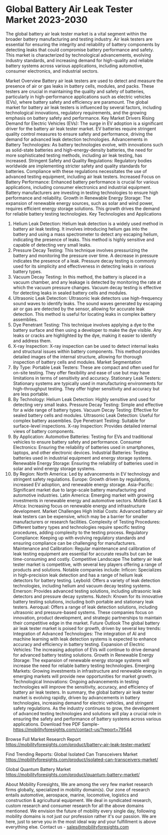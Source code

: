 # Global Battery Air Leak Tester Market 2023-2030
The global battery air leak tester market is a vital segment within the broader battery manufacturing and testing industry. Air leak testers are essential for ensuring the integrity and reliability of battery components by detecting leaks that could compromise battery performance and safety. This market is characterized by technological advancements, evolving industry standards, and increasing demand for high-quality and reliable battery systems across various applications, including automotive, consumer electronics, and industrial sectors.

Market Overview
Battery air leak testers are used to detect and measure the presence of air or gas leaks in battery cells, modules, and packs. These testers are crucial in maintaining the quality and safety of batteries, particularly in high-performance applications such as electric vehicles (EVs), where battery safety and efficiency are paramount. The global market for battery air leak testers is influenced by several factors, including technological innovations, regulatory requirements, and the growing emphasis on battery safety and performance.
Key Market Drivers
Rising Demand for Electric Vehicles (EVs): The surge in EV adoption is a significant driver for the battery air leak tester market. EV batteries require stringent quality control measures to ensure safety and performance, driving the demand for advanced leak detection technologies.
Advancements in Battery Technologies: As battery technologies evolve, with innovations such as solid-state batteries and high-energy-density batteries, the need for more sophisticated testing methods, including air leak testing, has increased.
Stringent Safety and Quality Regulations: Regulatory bodies worldwide are implementing stricter safety and quality standards for batteries. Compliance with these regulations necessitates the use of advanced testing equipment, including air leak testers.
Increased Focus on Battery Performance: Enhanced battery performance is crucial for various applications, including consumer electronics and industrial equipment. Battery manufacturers are investing in testing technologies to ensure high performance and reliability.
Growth in Renewable Energy Storage: The expansion of renewable energy sources, such as solar and wind power, requires efficient energy storage solutions. This growth drives the demand for reliable battery testing technologies.
Key Technologies and Applications
1. Helium Leak Detection: Helium leak detection is a widely used method in battery air leak testing. It involves introducing helium gas into the battery and using a mass spectrometer to detect any escaping helium, indicating the presence of leaks. This method is highly sensitive and capable of detecting very small leaks.
2. Pressure Decay Testing: This technique involves pressurizing the battery and monitoring the pressure over time. A decrease in pressure indicates the presence of a leak. Pressure decay testing is commonly used for its simplicity and effectiveness in detecting leaks in various battery types.
3. Vacuum Decay Testing: In this method, the battery is placed in a vacuum chamber, and any leakage is detected by monitoring the rate at which the vacuum pressure changes. Vacuum decay testing is effective for detecting leaks in sealed battery cells and modules.
4. Ultrasonic Leak Detection: Ultrasonic leak detectors use high-frequency sound waves to identify leaks. The sound waves generated by escaping air or gas are detected by the sensor, allowing for accurate leak detection. This method is useful for locating leaks in complex battery assemblies.
5. Dye Penetrant Testing: This technique involves applying a dye to the battery surface and then using a developer to make the dye visible. Any leaks or cracks are highlighted by the dye, making it easier to identify and address them.
6. X-ray Inspection: X-ray inspection can be used to detect internal leaks and structural issues within battery components. This method provides detailed images of the internal structure, allowing for thorough inspection of battery cells and modules.
Market Segmentation
1. By Type:
Portable Leak Testers: These are compact and often used for on-site testing. They offer flexibility and ease of use but may have limitations in terms of sensitivity and accuracy.
Stationary Leak Testers: Stationary systems are typically used in manufacturing environments for high-throughput testing. They offer higher sensitivity and accuracy but are less portable.
2. By Technology:
Helium Leak Detection: Highly sensitive and used for detecting very small leaks.
Pressure Decay Testing: Simple and effective for a wide range of battery types.
Vacuum Decay Testing: Effective for sealed battery cells and modules.
Ultrasonic Leak Detection: Useful for complex battery assemblies.
Dye Penetrant Testing: Suitable for surface-level inspections.
X-ray Inspection: Provides detailed internal views of battery components.
3. By Application:
Automotive Batteries: Testing for EVs and traditional vehicles to ensure battery safety and performance.
Consumer Electronics: Ensuring the reliability of batteries used in smartphones, laptops, and other electronic devices.
Industrial Batteries: Testing batteries used in industrial equipment and energy storage systems.
Renewable Energy Storage: Ensuring the reliability of batteries used in solar and wind energy storage systems.
4. By Region:
North America: Led by advancements in EV technology and stringent safety regulations.
Europe: Growth driven by regulations, increased EV adoption, and renewable energy storage.
Asia-Pacific: Significant market due to large-scale battery manufacturing and automotive industries.
Latin America: Emerging market with growing investments in renewable energy and automotive sectors.
Middle East & Africa: Increasing focus on renewable energy and infrastructure development.
Market Challenges
High Initial Costs: Advanced battery air leak testers can be expensive, which may be a barrier for smaller manufacturers or research facilities.
Complexity of Testing Procedures: Different battery types and technologies require specific testing procedures, adding complexity to the testing process.
Regulatory Compliance: Keeping up with evolving regulatory standards and ensuring compliance can be challenging for manufacturers.
Maintenance and Calibration: Regular maintenance and calibration of leak testing equipment are essential for accurate results but can be time-consuming and costly.
Competitive Landscape
The battery air leak tester market is competitive, with several key players offering a range of products and solutions. Notable companies include:
Inficon: Specializes in high-precision leak detection and has a range of helium leak detectors for battery testing.
Leybold: Offers a variety of leak detection technologies, including helium and vacuum decay testing systems.
Emerson: Provides advanced testing solutions, including ultrasonic leak detectors and pressure decay systems.
Nutech: Known for its innovative battery testing solutions, including both portable and stationary leak testers.
Aeroqual: Offers a range of leak detection solutions, including ultrasonic and pressure-based systems.
These companies focus on innovation, product development, and strategic partnerships to maintain their competitive edge in the market.
Future Outlook
The global battery air leak tester market is poised for growth, driven by several key trends:
Integration of Advanced Technologies: The integration of AI and machine learning with leak detection systems is expected to enhance accuracy and efficiency in battery testing.
Expansion of Electric Vehicles: The increasing adoption of EVs will continue to drive demand for advanced battery testing solutions.
Growth in Renewable Energy Storage: The expansion of renewable energy storage systems will increase the need for reliable battery testing technologies.
Emerging Markets: Growing investments in infrastructure and renewable energy in emerging markets will provide new opportunities for market growth.
Technological Innovations: Ongoing advancements in testing technologies will improve the sensitivity, accuracy, and efficiency of battery air leak testers.
In summary, the global battery air leak tester market is evolving rapidly, driven by advancements in battery technologies, increasing demand for electric vehicles, and stringent safety regulations. As the industry continues to grow, the development of advanced testing technologies and solutions will play a crucial role in ensuring the safety and performance of battery systems across various applications.
Download free PDF Sample-https://mobilityforesights.com/contact-us/?report=79544



Browse Full Market Research Report 
https://mobilityforesights.com/product/battery-air-leak-tester-market/


Find Trending Reports:
Global Isolated Can Transceivers Market 
https://mobilityforesights.com/product/isolated-can-transceivers-market/


Global Quantum Battery Market
https://mobilityforesights.com/product/quantum-battery-market/






About Mobility Foresights,
We are among the very few market research firms globally, specialized in mobility domain(s). Our zone of research entails automotive, aerospace, marine, locomotive, logistics and construction & agricultural equipment. We deal in syndicated research, custom research and consumer research for all the above domains mentioned.
We envision the future of mobility every single day, following mobility domains is not just our profession rather it's our passion. We are here, just to serve you in the most ideal way and your fulfillment is above everything else. Contact us -  sales@mobilityforesights.com
